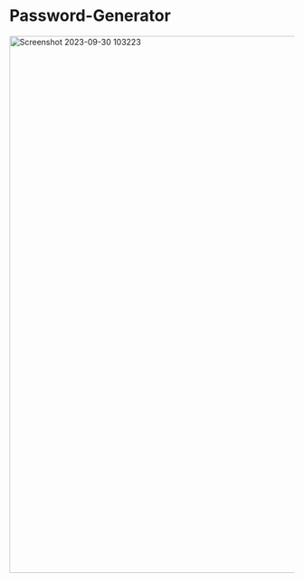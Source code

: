 # Password-Generator
<img width="949" alt="Screenshot 2023-09-30 103223" src="https://github.com/MSPrince/Password-Generator/assets/135182786/a809b6b3-f449-49ec-a5dc-bb03f8ff6d85">

